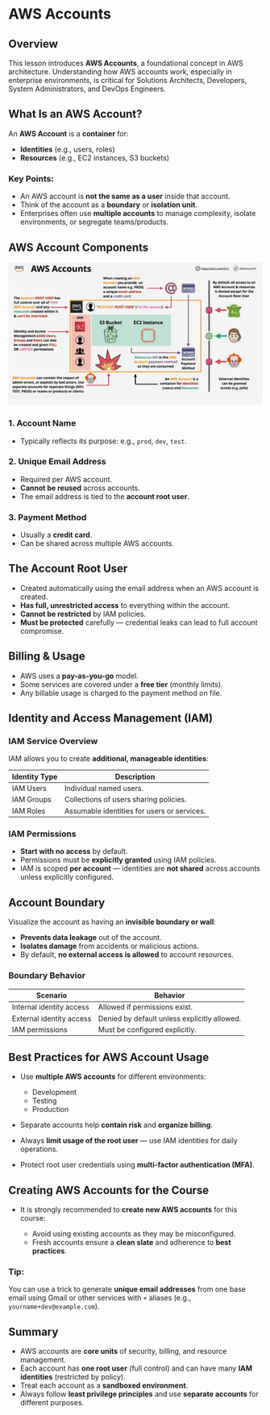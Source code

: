 # AWS Accounts

## Overview

This lesson introduces **AWS Accounts**, a foundational concept in AWS architecture. Understanding how AWS accounts work, especially in enterprise environments, is critical for Solutions Architects, Developers, System Administrators, and DevOps Engineers.

## What Is an AWS Account?

An **AWS Account** is a **container** for:

- **Identities** (e.g., users, roles)
- **Resources** (e.g., EC2 instances, S3 buckets)

### Key Points:

- An AWS account is **not the same as a user** inside that account.
- Think of the account as a **boundary** or **isolation unit**.
- Enterprises often use **multiple accounts** to manage complexity, isolate environments, or segregate teams/products.

## AWS Account Components

![alt text](./Images/image.png)

### 1. **Account Name**

- Typically reflects its purpose: e.g., `prod`, `dev`, `test`.

### 2. **Unique Email Address**

- Required per AWS account.
- **Cannot be reused** across accounts.
- The email address is tied to the **account root user**.

### 3. **Payment Method**

- Usually a **credit card**.
- Can be shared across multiple AWS accounts.

## The Account Root User

- Created automatically using the email address when an AWS account is created.
- **Has full, unrestricted access** to everything within the account.
- **Cannot be restricted** by IAM policies.
- **Must be protected** carefully — credential leaks can lead to full account compromise.

## Billing & Usage

- AWS uses a **pay-as-you-go** model.
- Some services are covered under a **free tier** (monthly limits).
- Any billable usage is charged to the payment method on file.

## Identity and Access Management (IAM)

### IAM Service Overview

IAM allows you to create **additional, manageable identities**:

| Identity Type | Description                                 |
| ------------- | ------------------------------------------- |
| IAM Users     | Individual named users.                     |
| IAM Groups    | Collections of users sharing policies.      |
| IAM Roles     | Assumable identities for users or services. |

### IAM Permissions

- **Start with no access** by default.
- Permissions must be **explicitly granted** using IAM policies.
- IAM is scoped **per account** — identities are **not shared** across accounts unless explicitly configured.

## Account Boundary

Visualize the account as having an **invisible boundary or wall**:

- **Prevents data leakage** out of the account.
- **Isolates damage** from accidents or malicious actions.
- By default, **no external access is allowed** to account resources.

### Boundary Behavior

| Scenario                 | Behavior                                     |
| ------------------------ | -------------------------------------------- |
| Internal identity access | Allowed if permissions exist.                |
| External identity access | Denied by default unless explicitly allowed. |
| IAM permissions          | Must be configured explicitly.               |

## Best Practices for AWS Account Usage

- Use **multiple AWS accounts** for different environments:

  - Development
  - Testing
  - Production

- Separate accounts help **contain risk** and **organize billing**.
- Always **limit usage of the root user** — use IAM identities for daily operations.
- Protect root user credentials using **multi-factor authentication (MFA)**.

## Creating AWS Accounts for the Course

- It is strongly recommended to **create new AWS accounts** for this course:

  - Avoid using existing accounts as they may be misconfigured.
  - Fresh accounts ensure a **clean slate** and adherence to **best practices**.

### Tip:

You can use a trick to generate **unique email addresses** from one base email using Gmail or other services with `+` aliases (e.g., `yourname+dev@example.com`).

## Summary

- AWS accounts are **core units** of security, billing, and resource management.
- Each account has **one root user** (full control) and can have many **IAM identities** (restricted by policy).
- Treat each account as a **sandboxed environment**.
- Always follow **least privilege principles** and use **separate accounts** for different purposes.
